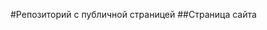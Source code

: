 #Репозиторий с публичной страницей
##Страница сайта
<!-- Здесь будет ссылка на публичную страницу-->
